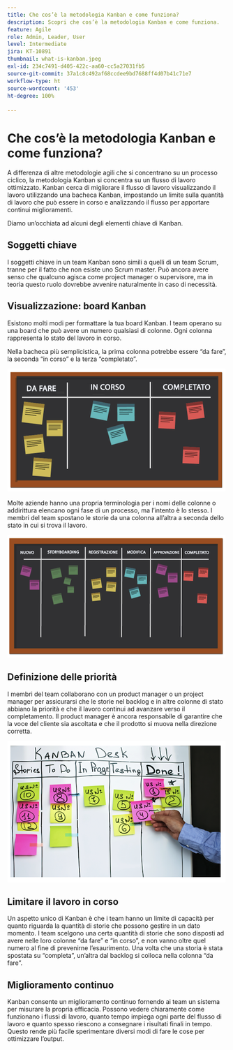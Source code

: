 ```yaml
---
title: Che cos’è la metodologia Kanban e come funziona?
description: Scopri che cos’è la metodologia Kanban e come funziona.
feature: Agile
role: Admin, Leader, User
level: Intermediate
jira: KT-10891
thumbnail: what-is-kanban.jpeg
exl-id: 234c7491-d405-422c-aa60-cc5a27031fb5
source-git-commit: 37a1c8c492af68ccdee9bd7688ff4d07b41c71e7
workflow-type: ht
source-wordcount: '453'
ht-degree: 100%

---
```


# Che cos’è la metodologia Kanban e come funziona?

A differenza di altre metodologie agili che si concentrano su un processo ciclico, la metodologia Kanban si concentra su un flusso di lavoro ottimizzato. Kanban cerca di migliorare il flusso di lavoro visualizzando il lavoro utilizzando una bacheca Kanban, impostando un limite sulla quantità di lavoro che può essere in corso e analizzando il flusso per apportare continui miglioramenti.


Diamo un’occhiata ad alcuni degli elementi chiave di Kanban.



## Soggetti chiave

I soggetti chiave in un team Kanban sono simili a quelli di un team Scrum, tranne per il fatto che non esiste uno Scrum master. Può ancora avere senso che qualcuno agisca come project manager o supervisore, ma in teoria questo ruolo dovrebbe avvenire naturalmente in caso di necessità.

## Visualizzazione: board Kanban

Esistono molti modi per formattare la tua board Kanban. I team operano su una board che può avere un numero qualsiasi di colonne. Ogni colonna rappresenta lo stato del lavoro in corso.

Nella bacheca più semplicistica, la prima colonna potrebbe essere “da fare”, la seconda “in corso” e la terza “completato”.

![Lavagna e appunti](assets/agile4-01.png)

Molte aziende hanno una propria terminologia per i nomi delle colonne o addirittura elencano ogni fase di un processo, ma l’intento è lo stesso. I membri del team spostano le storie da una colonna all’altra a seconda dello stato in cui si trova il lavoro.

![Lavagna e appunti](assets/agile4-02.png)

## Definizione delle priorità

I membri del team collaborano con un product manager o un project manager per assicurarsi che le storie nel backlog e in altre colonne di stato abbiano la priorità e che il lavoro continui ad avanzare verso il completamento. Il product manager è ancora responsabile di garantire che la voce del cliente sia ascoltata e che il prodotto si muova nella direzione corretta.

![Lavagna Kanban](assets/agile4-03.png)

## Limitare il lavoro in corso

Un aspetto unico di Kanban è che i team hanno un limite di capacità per quanto riguarda la quantità di storie che possono gestire in un dato momento. I team scelgono una certa quantità di storie che sono disposti ad avere nelle loro colonne “da fare” e “in corso”, e non vanno oltre quel numero al fine di prevenirne l’esaurimento. Una volta che una storia è stata spostata su “completa”, un’altra dal backlog si colloca nella colonna “da fare”.

## Miglioramento continuo

Kanban consente un miglioramento continuo fornendo ai team un sistema per misurare la propria efficacia. Possono vedere chiaramente come funzionano i flussi di lavoro, quanto tempo impiega ogni parte del flusso di lavoro e quanto spesso riescono a consegnare i risultati finali in tempo. Questo rende più facile sperimentare diversi modi di fare le cose per ottimizzare l’output.
